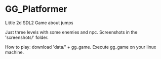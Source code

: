# GG_Platformer

Little 2d SDL2 Game about jumps

Just three levels with some enemies and npc.
Screenshots in the 'screenshots/' folder.

How to play: download 'data/' + gg_game. Execute gg_game on your linux machine.
